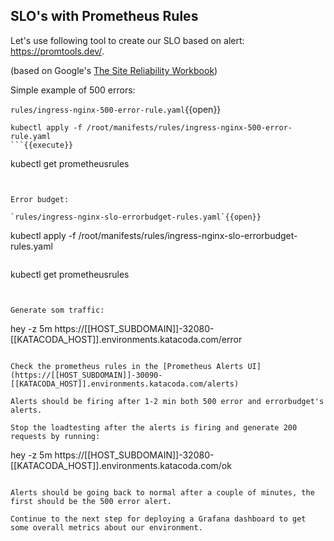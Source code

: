 ## SLO's with Prometheus Rules

Let's use following tool to create our SLO based on alert: https://promtools.dev/.

(based on Google's [The Site Reliability Workbook](https://sre.google/workbook/alerting-on-slos/))

Simple example of 500 errors:

`rules/ingress-nginx-500-error-rule.yaml`{{open}}

```
kubectl apply -f /root/manifests/rules/ingress-nginx-500-error-rule.yaml
```{{execute}}

```
kubectl get prometheusrules
```{{execute}}


Error budget:

`rules/ingress-nginx-slo-errorbudget-rules.yaml`{{open}}

```
kubectl apply -f /root/manifests/rules/ingress-nginx-slo-errorbudget-rules.yaml
```{{execute}}

```
kubectl get prometheusrules
```{{execute}}


Generate som traffic:

```
hey -z 5m https://[[HOST_SUBDOMAIN]]-32080-[[KATACODA_HOST]].environments.katacoda.com/error
```{{execute interrupt}}

Check the prometheus rules in the [Prometheus Alerts UI](https://[[HOST_SUBDOMAIN]]-30090-[[KATACODA_HOST]].environments.katacoda.com/alerts)

Alerts should be firing after 1-2 min both 500 error and errorbudget's alerts.

Stop the loadtesting after the alerts is firing and generate 200 requests by running:

```
hey -z 5m https://[[HOST_SUBDOMAIN]]-32080-[[KATACODA_HOST]].environments.katacoda.com/ok
```{{execute interrupt}}

Alerts should be going back to normal after a couple of minutes, the first should be the 500 error alert.

Continue to the next step for deploying a Grafana dashboard to get some overall metrics about our environment.

